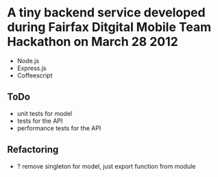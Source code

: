 # A tiny backend service developed during Fairfax Ditgital Mobile Team Hackathon on March 28 2012

+ Node.js
+ Express.js
+ Coffeescript

## ToDo

+ unit tests for model
+ tests for the API
+ performance tests for the API


## Refactoring

+ ? remove singleton for model, just export function from module
